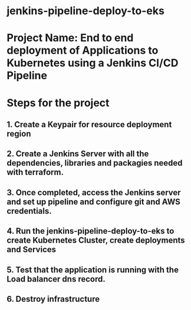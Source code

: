 # jenkins-pipeline-deploy-to-eks
# Project Name: End to end deployment of Applications to Kubernetes using a Jenkins CI/CD Pipeline
# Steps for the project

## 1. Create a Keypair for resource deployment region
## 2. Create a Jenkins Server with all the dependencies, libraries and packagies needed with terraform.
## 3. Once completed, access the Jenkins server and set up pipeline and configure git and AWS credentials.
## 4. Run the jenkins-pipeline-deploy-to-eks to create Kubernetes Cluster, create deployments and Services
## 5. Test that the application is running with the Load balancer dns record.
## 6. Destroy infrastructure


